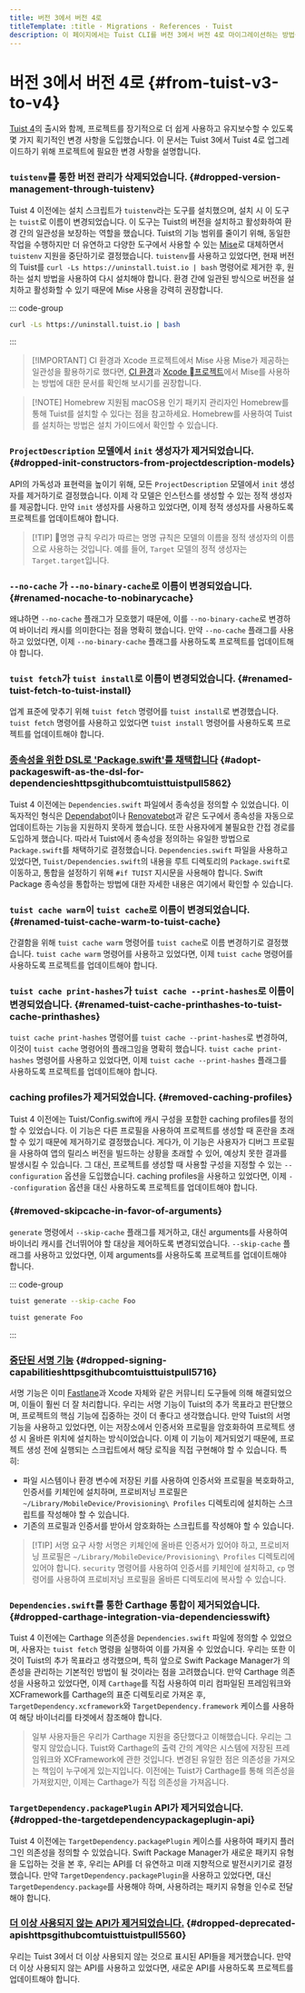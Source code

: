 ```yaml
---
title: 버전 3에서 버전 4로
titleTemplate: :title · Migrations · References · Tuist
description: 이 페이지에서는 Tuist CLI를 버전 3에서 버전 4로 마이그레이션하는 방법을 설명합니다.
---
```


# 버전 3에서 버전 4로 {#from-tuist-v3-to-v4}

[Tuist 4](https://github.com/tuist/tuist/releases/tag/4.0.0)의 출시와 함께, 프로젝트를 장기적으로 더 쉽게 사용하고 유지보수할 수 있도록 몇 가지 획기적인 변경 사항을 도입했습니다. 이 문서는 Tuist 3에서 Tuist 4로 업그레이드하기 위해 프로젝트에 필요한 변경 사항을 설명합니다.

### `tuistenv`를 통한 버전 관리가 삭제되었습니다. {#dropped-version-management-through-tuistenv}

Tuist 4 이전에는 설치 스크립트가 `tuistenv`라는 도구를 설치했으며, 설치 시 이 도구는 `tuist`로 이름이 변경되었습니다. 이 도구는 Tuist의 버전을 설치하고 활성화하여 환경 간의 일관성을 보장하는 역할을 했습니다. Tuist의 기능 범위를 줄이기 위해, 동일한 작업을 수행하지만 더 유연하고 다양한 도구에서 사용할 수 있는 [Mise](https://mise.jdx.dev/)로 대체하면서 `tuistenv` 지원을 중단하기로 결정했습니다. `tuistenv`를 사용하고 있었다면, 현재 버전의 Tuist를 `curl -Ls https://uninstall.tuist.io | bash` 명령어로 제거한 후, 원하는 설치 방법을 사용하여 다시 설치해야 합니다. 환경 간에 일관된 방식으로 버전을 설치하고 활성화할 수 있기 때문에 Mise 사용을 강력히 권장합니다.

::: code-group

```bash [Uninstall tuistenv]
curl -Ls https://uninstall.tuist.io | bash
```

:::

> [!IMPORTANT] CI 환경과 Xcode 프로젝트에서 Mise 사용
> Mise가 제공하는 일관성을 활용하기로 했다면, [CI 환경](https://mise.jdx.dev/continuous-integration.html)과 [Xcode 프로젝트](https://mise.jdx.dev/ide-integration.html#xcode)에서 Mise를 사용하는 방법에 대한 문서를 확인해 보시기를 권장합니다.

> [!NOTE] Homebrew 지원됨
> macOS용 인기 패키지 관리자인 Homebrew를 통해 Tuist를 설치할 수 있다는 점을 참고하세요. Homebrew를 사용하여 Tuist를 설치하는 방법은 <LocalizedLink href="/guides/quick-start/install-tuist#alternative-homebrew">설치 가이드</LocalizedLink>에서 확인할 수 있습니다.

### `ProjectDescription` 모델에서 `init` 생성자가 제거되었습니다. {#dropped-init-constructors-from-projectdescription-models}

API의 가독성과 표현력을 높이기 위해, 모든 `ProjectDescription` 모델에서 `init` 생성자를 제거하기로 결정했습니다. 이제 각 모델은 인스턴스를 생성할 수 있는 정적 생성자를 제공합니다. 만약 `init` 생성자를 사용하고 있었다면, 이제 정적 생성자를 사용하도록 프로젝트를 업데이트해야 합니다.

> [!TIP] 명명 규칙
> 우리가 따르는 명명 규칙은 모델의 이름을 정적 생성자의 이름으로 사용하는 것입니다. 예를 들어, `Target` 모델의 정적 생성자는 `Target.target`입니다.

### `--no-cache` 가 `--no-binary-cache`로 이름이 변경되었습니다. {#renamed-nocache-to-nobinarycache}

왜냐하면 `--no-cache` 플래그가 모호했기 때문에, 이를 `--no-binary-cache`로 변경하여 바이너리 캐시를 의미한다는 점을 명확히 했습니다. 만약 `--no-cache` 플래그를 사용하고 있었다면, 이제 `--no-binary-cache` 플래그를 사용하도록 프로젝트를 업데이트해야 합니다.

### `tuist fetch`가 `tuist install`로 이름이 변경되었습니다. {#renamed-tuist-fetch-to-tuist-install}

업계 표준에 맞추기 위해 `tuist fetch` 명령어를 `tuist install`로 변경했습니다. `tuist fetch` 명령어를 사용하고 있었다면 `tuist install` 명령어를 사용하도록 프로젝트를 업데이트해야 합니다.

### [종속성을 위한 DSL로 'Package.swift'를 채택합니다](https://github.com/tuist/tuist/pull/5862) {#adopt-packageswift-as-the-dsl-for-dependencieshttpsgithubcomtuisttuistpull5862}

Tuist 4 이전에는 `Dependencies.swift` 파일에서 종속성을 정의할 수 있었습니다. 이 독자적인 형식은 [Dependabot](https://github.com/dependabot)이나 [Renovatebot](https://github.com/renovatebot/renovate)과 같은 도구에서 종속성을 자동으로 업데이트하는 기능을 지원하지 못하게 했습니다. 또한 사용자에게 불필요한 간접 경로를 도입하게 했습니다. 따라서 Tuist에서 종속성을 정의하는 유일한 방법으로 `Package.swift`를 채택하기로 결정했습니다. `Dependencies.swift` 파일을 사용하고 있었다면, `Tuist/Dependencies.swift`의 내용을 루트 디렉토리의 `Package.swift`로 이동하고, 통합을 설정하기 위해 `#if TUIST` 지시문을 사용해야 합니다. Swift Package 종속성을 통합하는 방법에 대한 자세한 내용은 <LocalizedLink href="/guides/features/projects/dependencies#swift-packages">여기</LocalizedLink>에서 확인할 수 있습니다.

### `tuist cache warm`이 `tuist cache`로 이름이 변경되었습니다. {#renamed-tuist-cache-warm-to-tuist-cache}

간결함을 위해 `tuist cache warm` 명령어를 `tuist cache`로 이름 변경하기로 결정했습니다. `tuist cache warm` 명령어를 사용하고 있었다면, 이제 `tuist cache` 명령어를 사용하도록 프로젝트를 업데이트해야 합니다.

### `tuist cache print-hashes`가 `tuist cache --print-hashes`로 이름이 변경되었습니다. {#renamed-tuist-cache-printhashes-to-tuist-cache-printhashes}

`tuist cache print-hashes` 명령어를 `tuist cache --print-hashes`로 변경하여, 이것이 `tuist cache` 명령어의 플래그임을 명확히 했습니다. `tuist cache print-hashes` 명령어를 사용하고 있었다면, 이제 `tuist cache --print-hashes` 플래그를 사용하도록 프로젝트를 업데이트해야 합니다.

### caching profiles가 제거되었습니다. {#removed-caching-profiles}

Tuist 4 이전에는 Tuist/Config.swift에 캐시 구성을 포함한 caching profiles를 정의할 수 있었습니다. 이 기능은 다른 프로필을 사용하여 프로젝트를 생성할 때 혼란을 초래할 수 있기 때문에 제거하기로 결정했습니다. 게다가, 이 기능은 사용자가 디버그 프로필을 사용하여 앱의 릴리스 버전을 빌드하는 상황을 초래할 수 있어, 예상치 못한 결과를 발생시킬 수 있습니다. 그 대신, 프로젝트를 생성할 때 사용할 구성을 지정할 수 있는 `--configuration` 옵션을 도입했습니다. caching profiles을 사용하고 있었다면, 이제 `--configuration` 옵션을 대신 사용하도록 프로젝트를 업데이트해야 합니다.

### {#removed-skipcache-in-favor-of-arguments}

`generate` 명령에서 `--skip-cache` 플래그를 제거하고, 대신 arguments를 사용하여 바이너리 캐시를 건너뛰어야 할 대상을 제어하도록 변경되었습니다. `--skip-cache` 플래그를 사용하고 있었다면, 이제 arguments를 사용하도록 프로젝트를 업데이트해야 합니다.

::: code-group

```bash [Before]
tuist generate --skip-cache Foo
```

```bash [After]
tuist generate Foo
```

:::

### [중단된 서명 기능](https://github.com/tuist/tuist/pull/5716) {#dropped-signing-capabilitieshttpsgithubcomtuisttuistpull5716}

서명 기능은 이미 [Fastlane](https://fastlane.tools/)과 Xcode 자체와 같은 커뮤니티 도구들에 의해 해결되었으며, 이들이 훨씬 더 잘 처리합니다. 우리는 서명 기능이 Tuist의 추가 목표라고 판단했으며, 프로젝트의 핵심 기능에 집중하는 것이 더 좋다고 생각했습니다. 만약 Tuist의 서명 기능을 사용하고 있었다면, 이는 저장소에서 인증서와 프로필을 암호화하여 프로젝트 생성 시 올바른 위치에 설치하는 방식이었습니다. 이제 이 기능이 제거되었기 때문에, 프로젝트 생성 전에 실행되는 스크립트에서 해당 로직을 직접 구현해야 할 수 있습니다. 특히:

- 파일 시스템이나 환경 변수에 저장된 키를 사용하여 인증서와 프로필을 복호화하고, 인증서를 키체인에 설치하며, 프로비저닝 프로필은 `~/Library/MobileDevice/Provisioning\ Profiles` 디렉토리에 설치하는 스크립트를 작성해야 할 수 있습니다.
- 기존의 프로필과 인증서를 받아서 암호화하는 스크립트를 작성해야 할 수 있습니다.

> [!TIP] 서명 요구 사항
> 서명은 키체인에 올바른 인증서가 있어야 하고, 프로비저닝 프로필은 `~/Library/MobileDevice/Provisioning\ Profiles` 디렉토리에 있어야 합니다. `security` 명령어를 사용하여 인증서를 키체인에 설치하고, `cp` 명령어를 사용하여 프로비저닝 프로필을 올바른 디렉토리에 복사할 수 있습니다.

### `Dependencies.swift`를 통한 Carthage 통합이 제거되었습니다. {#dropped-carthage-integration-via-dependenciesswift}

Tuist 4 이전에는 Carthage 의존성을 `Dependencies.swift` 파일에 정의할 수 있었으며, 사용자는 `tuist fetch` 명령을 실행하여 이를 가져올 수 있었습니다. 우리는 또한 이것이 Tuist의 추가 목표라고 생각했으며, 특히 앞으로 Swift Package Manager가 의존성을 관리하는 기본적인 방법이 될 것이라는 점을 고려했습니다. 만약 Carthage 의존성을 사용하고 있었다면, 이제 `Carthage`를 직접 사용하여 미리 컴파일된 프레임워크와 XCFramework를 Carthage의 표준 디렉토리로 가져온 후, `TargetDependency.xcframework`와 `TargetDependency.framework` 케이스를 사용하여 해당 바이너리를 타겟에서 참조해야 합니다.

> 일부 사용자들은 우리가 Carthage 지원을 중단했다고 이해했습니다. 우리는 그렇지 않았습니다. Tuist와 Carthage의 출력 간의 계약은 시스템에 저장된 프레임워크와 XCFramework에 관한 것입니다. 변경된 유일한 점은 의존성을 가져오는 책임이 누구에게 있는지입니다. 이전에는 Tuist가 Carthage를 통해 의존성을 가져왔지만, 이제는 Carthage가 직접 의존성을 가져옵니다.

### `TargetDependency.packagePlugin` API가 제거되었습니다. {#dropped-the-targetdependencypackageplugin-api}

Tuist 4 이전에는 `TargetDependency.packagePlugin` 케이스를 사용하여 패키지 플러그인 의존성을 정의할 수 있었습니다. Swift Package Manager가 새로운 패키지 유형을 도입하는 것을 본 후, 우리는 API를 더 유연하고 미래 지향적으로 발전시키기로 결정했습니다. 만약 `TargetDependency.packagePlugin`을 사용하고 있었다면, 대신 `TargetDependency.package`를 사용해야 하며, 사용하려는 패키지 유형을 인수로 전달해야 합니다.

### [더 이상 사용되지 않는 API가 제거되었습니다.](https://github.com/tuist/tuist/pull/5560) {#dropped-deprecated-apishttpsgithubcomtuisttuistpull5560}

우리는 Tuist 3에서 더 이상 사용되지 않는 것으로 표시된 API들을 제거했습니다. 만약 더 이상 사용되지 않는 API를 사용하고 있었다면, 새로운 API를 사용하도록 프로젝트를 업데이트해야 합니다.
